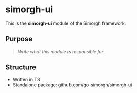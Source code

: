 # simorgh-ui

This is the **simorgh-ui** module of the Simorgh framework.

## Purpose

> _Write what this module is responsible for._

## Structure

- Written in TS
- Standalone package: github.com/go-simorgh/simorgh-ui
